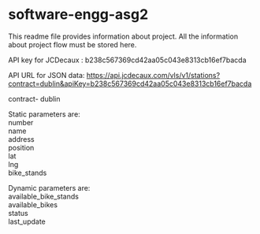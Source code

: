 # software-engg-asg2
This readme file provides information about project. All the information about project flow must be stored here.

API key for JCDecaux : 
b238c567369cd42aa05c043e8313cb16ef7bacda

API URL for JSON data:
https://api.jcdecaux.com/vls/v1/stations?contract=dublin&apiKey=b238c567369cd42aa05c043e8313cb16ef7bacda

contract- dublin

Static parameters are:
<br>number
<br>name
<br>address
<br>position
<br>lat
<br>lng
<br>bike_stands

Dynamic parameters are:
<br>available_bike_stands
<br>available_bikes
<br>status
<br>last_update